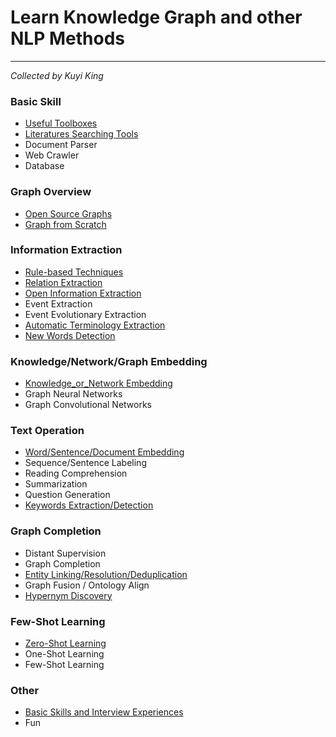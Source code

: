 # Learn Knowledge Graph and other NLP Methods
---
*Collected by Kuyi King*
<br>

### Basic Skill
  * [Useful Toolboxes](https://github.com/Schlampig/Knowledge_Graph_Wander/blob/master/content/Useful_Toolboxes.md)
  * [Literatures Searching Tools](https://github.com/Schlampig/Knowledge_Graph_Wander/blob/master/content/Literatures_Searching_Tools.md)
  * Document Parser
  * Web Crawler 
  * Database
 
### Graph Overview
  * [Open Source Graphs](https://github.com/Schlampig/Knowledge_Graph_Wander/blob/master/content/Open_Source_Graphs.md)
  * [Graph from Scratch](https://github.com/Schlampig/Knowledge_Graph_Wander/blob/master/content/Graph_from_Scratch.md)

### Information Extraction
  * [Rule-based Techniques](https://github.com/Schlampig/Knowledge_Graph_Wander/blob/master/content/Rule_based_Techniques.md)
  * [Relation Extraction](https://github.com/Schlampig/Knowledge_Graph_Wander/blob/master/content/Relation_Extraction.md)
  * [Open Information Extraction](https://github.com/Schlampig/Knowledge_Graph_Wander/blob/master/content/Open_Information_Extraction.md)
  * Event Extraction
  * Event Evolutionary Extraction
  * [Automatic Terminology Extraction](https://github.com/Schlampig/Knowledge_Graph_Wander/blob/master/content/Automatic_Terminology_Extraction.md)
  * [New Words Detection](https://github.com/Schlampig/Knowledge_Graph_Wander/blob/master/content/New_Words_Detection)

### Knowledge/Network/Graph Embedding
  * [Knowledge_or_Network Embedding](https://github.com/Schlampig/Knowledge_Graph_Wander/blob/master/content/Knowledge_or_Network_Embedding.md)
  * Graph Neural Networks
  * Graph Convolutional Networks

### Text Operation
  * [Word/Sentence/Document Embedding](https://github.com/Schlampig/Knowledge_Graph_Wander/blob/master/content/NLP_Embeddings.md)
  * Sequence/Sentence Labeling
  * Reading Comprehension
  * Summarization
  * Question Generation
  * [Keywords Extraction/Detection](https://github.com/Schlampig/Knowledge_Graph_Wander/blob/master/content/Keywords_Extraction.md)

### Graph Completion
  * Distant Supervision
  * Graph Completion
  * [Entity Linking/Resolution/Deduplication](https://github.com/Schlampig/Knowledge_Graph_Wander/blob/master/content/Entity_Operation.md)
  * Graph Fusion / Ontology Align
  * [Hypernym Discovery](https://github.com/Schlampig/Knowledge_Graph_Wander/blob/master/content/Hypernym_Discovery)

### Few-Shot Learning
  * [Zero-Shot Learning](https://github.com/Schlampig/Knowledge_Graph_Wander/blob/master/content/Zero_Shot_Learning.md)
  * One-Shot Learning
  * Few-Shot Learning
  
### Other
  * [Basic Skills and Interview Experiences](https://github.com/Schlampig/Knowledge_Graph_Wander/blob/master/content/Basic_and_Interview.md)
  * Fun
  



